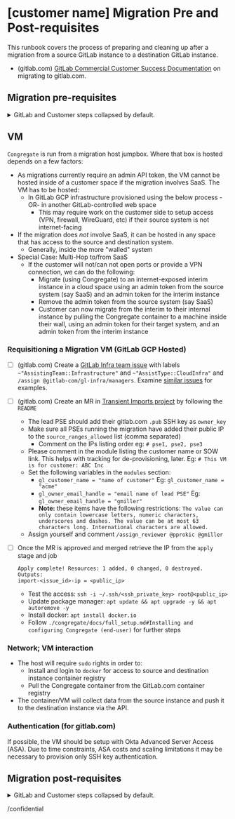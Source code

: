 <!-- 
    Copy the contents of this runbook into an issue when running through migration prerequisites.
    Post the link to the issue on the Slack channel dedicated to this migration.
-->

# [customer name] Migration Pre and Post-requisites

This runbook covers the process of preparing and cleaning up after a migration from a source GitLab instance to a destination GitLab instance.

* (gitlab.com) [GitLab Commercial Customer Success Documentation](https://gitlab-com.gitlab.io/account-management/commercial/documentation/) on migrating to gitlab.com.

## Migration pre-requisites

<details><summary>GitLab and Customer steps collapsed by default.</summary>

<!--
    Specify the migration period

    3:00PM 2020-09-07 - 3:00AM 2020-09-15
-->

### GitLab

* [ ] Setup the migration VM that will host the Professional Services (PS) migration tool’s (Congregate) Docker container.
  * It should have minimal port and IP access. See [VM Requirements](#vm) for more detail.
  * **NOTE:** If required the VM might be created, by the customer, within their environment. Make sure this approach is covered in the SoW.
* [ ] (gitlab.com) Follow the [PS Provisioning Process](https://gitlab.com/gitlab-com/business-technology/team-member-enablement/runbooks/-/blob/master/it_operations/GitLab_com_environment_(PRD,DEV,STG)access_requests.md#provisioning-process) for GitLab.com environments Access Request (AR) i.e. Admin account.
  * Create [new AR issue](https://gitlab.com/gitlab-com/team-member-epics/access-requests/-/issues) from the `Access_Change_Request` issue template
  * Follow the description to add labels
    * `AR-Approval::Needs Manager Approval`
    * `AR::In Queue`
    * `admin-access`
    * `IT::to do`
    * `NewAccessRequest`

    **NOTE:** Labels may change over time
  * Assign to Manager for review/approval
  * Assign to SIRT for review/approval i.e. `/assign @gitlab-com/gl-security/security-operations/sirt`
  * Assign to IT i.e. `/assign @gitlab-com/business-technology/team-member-enablement` (former `@gitlab-com/business-ops/team-member-enablement`) for provisioning

    **NOTE:** Assignee group may change over time
  * (Optional) Post issue in Slack's [**#it_help**](https://gitlab.slack.com/archives/CK4EQH50E) channel
* (gitlab.com) To avoid provisioning the (Admin) export/import user in an external identity provider, spoof the SAML identity. `PUT` the following json body to `https://<hostname>/api/v4/users/<id>` to modify the Admin user:

    ```json
    {
      "provider": "group_saml",
      "extern_uid": "<random_uid>",
      "group_id_for_saml": <parent_group_id>
    }
    ```

* [ ] Create one-off Personal Access Tokens (PATs) for the Admin user account on the source and destination instance.
  * The PATs should have an expiry date of the estimated last day (wave) of the migration.
  * [ ] (gitlab.com) Inform SIRT about every Admin token creation and/or user impersonation.
* [ ] (gitlab.com) Generate awareness in Support/SRE/Infra teams and identify specific individuals (e.g. with Rails console access) to take tickets from customers during migration. Highlight these people/groups in the migration wave issues.
  * **NOTE**: These issues **must** be created [5 days in advance](https://about.gitlab.com/handbook/support/workflows/importing_projects.html#import-scheduled) of executing the migration wave.

### Customer

* [ ] Upgrade and align the source and destination instances to the latest version of GitLab-EE ([notes](https://docs.gitlab.com/ee/user/project/settings/import_export.html#version-history)).
* [ ] Clean registries and repositories as much as possible:
  * [ ] Repositories:
    * [ ] Get under 5Gb of project export for an optimal chance at success
    * [ ] Clean as many branches, merge requests, etc as possible from the history
  * [ ] Registries:
    * [ ] Clear as many tags as possible. Number * size of images can impact migration performance and duration
* [ ] Consolidate users (and their number) that need to be migrated.
  * Determine whether inactive ones should be removed on source, skipped during migration or migrated and inactive on destination.
  * (gitlab.com) Configure valid primary emails for service accounts to avoid issues with [Confirmation Emails](https://about.gitlab.com/handbook/support/workflows/confirmation_emails.html).
* [ ] (from GitHub) Make sure that all relevant GitHub users have their `public email` field set and matching `email`
* [ ] Check whether legacy projects, with 1k+ issues/MRs and/or 10k+ pipelines, could be slimmed down for a more seamless export/import
  * [ ] If done via Rails console, schedule a meeting between lead PSE and source instance Admin to walk through the process
    * For exact steps see **Trim or remove project CI pipelines** in `migrations-to-*.md` runbook
* [ ] Create a user-group-project migration schedule (waves)
  * [ ] All users are migrated first
  * [ ] Entire group structure next
    * (gitlab.com) [Notes](https://docs.gitlab.com/ee/user/group/settings/import_export.html#important-notes) around Group import/export when using the GitLab Group Export/Import
    * Consult with your engineer around restrictions for group movement and renaming, as it is dependent on your source system and migration requirements
  * Projects are migrated in waves (with their parent groups if the previous was not done)
  * (gitlab.com) GitLab support requires a 5-day lead on migrations to gitlab.com. Consider this when determining wave schedule
* [ ] If needed create dedicated (Admin) export/import user accounts on the source and destination instance.
  * Otherwise use any existing Admin user accounts
* [ ] Make sure the (Admin) export/import user(s) (may be different) are provisioned in your source and destination LDAP/SAML [identity provider](https://docs.gitlab.com/ee/administration/auth/), as other users
  * This is to avoid any permission issues on export/import
* [ ] (gitlab.com) If using a SAML+SSO identity provider (Okta, Azure, etc.) on the destination instance make sure:
  * All `active` users are provisioned in the identity provider using the same primary email as on the source instance
  * All users are logged in to gitlab.com
  * All users have linked their GitLab and SAML accounts by logging in via the identity provider's GitLab SAML app

  **NOTE:** Properly mapped contributions depend on group/project membership. If a user is added as a group/project member it gets mapped and is taken into consideration when doing the contribution (GitLab features) mapping.
* [ ] Configure source and destination instance (if applicable) rate limits ([configurable as of 13.2](https://docs.gitlab.com/ee/api/README.html#rate-limits))
  * This may also be done temporarily, for the duration of the migration wave
* [ ] Configure destination instance (if applicable) [immediate group and project deletion permissions](https://about.gitlab.com/handbook/support/workflows/hard_delete_project.html). They are required in case of a rollback scenario, where all staged groups and projects need to be removed on the destination instance.
  * This may also be done temporarily, for the duration of the migration wave
* [ ] Make sure the GitLab source instance application users are aware of the migration (code freeze)
  * As an Admin, broadcast a message to all users from the instance level, at least a week prior to the migration
  * To discourage application activity during migration you may [restrict users from logging into GitLab](https://docs.gitlab.com/omnibus/maintenance/#restrict-users-from-logging-into-gitlab)
  * As of GitLab 13.9 it's also possible to [enable maintenance mode](https://docs.gitlab.com/ee/administration/maintenance_mode/index.html#enable-maintenance-mode) during the migration, which allows most external actions that do not change internal state
* [ ] (gitlab.com) In case you **Restrict membership by email domain** (on *Settings -> General -> Permissions, LFS, 2FA*) on the parent group, make sure to add `gitlab.com`. This will allow the migration/import user to unpack imported group and project exports.
* [ ] (Optional) To improve the performance of background jobs (Sidekiq), handling multiple group and project exports, add the following to the GitLab `/etc/gitlab/gitlab.rb` configuration

    ```ruby
    gitlab_rails['env'] = {
      'SIDEKIQ_MEMORY_KILLER_MAX_RSS' => "0"
    }
    sidekiq['queue_groups'] = [
      "*"
    ]
    ```

</details>

## VM

<!--
    Provide the VM details

    (to gitlab.com) GCP Instance

    OS: Ubuntu 18.04

    N1 Instance

    * 8 vCPU
    * 16GB memory (2GB/vCPU)
    * 200GB storage - SSD
-->

`Congregate` is run from a migration host jumpbox. Where that box is hosted depends on a few factors:

* As migrations currently require an admin API token, the VM cannot be hosted inside of a customer space if the migration involves SaaS. The VM has to be hosted:
  * In GitLab GCP infrastructure provisioned using the below process -OR- in another GitLab-controlled web space
    * This may require work on the customer side to setup access (VPN, firewall, WireGuard, etc) if their source system is not internet-facing
* If the migration does *not* involve SaaS, it can be hosted in any space that has access to the source and destination system. 
  * Generally, inside the more "walled" system
* Special Case: Multi-Hop to/from SaaS
  * If the customer will not/can not open ports or provide a VPN connection, we can do the following:
    * Migrate (using Congregate) to an internet-exposed interim instance in a cloud space using an admin token from the source system (say SaaS) and an admin token for the interim instance
    * Remove the admin token from the source system (say SaaS)
    * Customer can now migrate from the interim to their internal instance by pulling the Congregate container to a machine inside their wall, using an admin token for their target system, and an admin token from the interim instance

### Requisitioning a Migration VM (GitLab GCP Hosted)

* [ ] (gitlab.com) Create a [GitLab Infra team issue](https://gitlab.com/groups/gitlab-com/gl-infra/-/issues) with labels `~"AssistingTeam::Infrastructure"` and `~"AssistType::CloudInfra"` and `/assign @gitlab-com/gl-infra/managers`. Examine [similar issues](https://gitlab.com/gitlab-com/gl-infra/infrastructure/-/issues) for examples.
* [ ] (gitlab.com) Create an MR in [Transient Imports project](https://gitlab.com/gitlab-com/gl-infra/transient-imports) by following the `README`
  * The lead PSE should add their gitlab.com `.pub` SSH key as `owner_key`
  * Make sure all PSEs running the migration have added their public IP to the `source_ranges_allowed` list (comma separated)
    * Comment on the IPs listing order eg: `# pse1, pse2, pse3`
  * Please comment in the module listing the customer name or SOW link. This helps with tracking for de-provisioning, later. Eg: `# This VM is for customer: ABC Inc`
  * Set the following variables in the `modules` section:
    * `gl_customer_name = "name of customer"` Eg: `gl_customer_name = "acme"`
    * `gl_owner_email_handle = "email name of lead PSE"` Eg: `gl_owner_email_handle = "gmiller"`
    * **Note:** these items have the following restrictions: `The value can only contain lowercase letters, numeric characters, underscores and dashes. The value can be at most 63 characters long. International characters are allowed.`
  * Assign yourself and comment `/assign_reviewer @pprokic @gmiller`
* [ ] Once the MR is approved and merged retrieve the IP from the `apply` stage and job

  ```text
  Apply complete! Resources: 1 added, 0 changed, 0 destroyed.
  Outputs:
  import-<issue_id>-ip = <public_ip>
  ```

  * Test the access: `ssh -i ~/.ssh/<ssh_private_key> root@<public_ip>`
  * Update package manager: `apt update && apt upgrade -y && apt autoremove -y`
  * Install docker: `apt install docker.io`
  * Follow `./congregate/docs/full_setup.md#Installing and configuring Congregate (end-user)` for further steps

### Network; VM interaction

<!--
    Copy the following table to determine port and IP access

    | Host                    | Protocol | Port(s)                     |
    | ----------------------- | -------- | --------------------------- |
    | [source-hostname]       | TCP      | 443                         |
    | [destination-hostname]  | TCP      | 443                         |
    | [source-registry]       | TCP      | [port]                      |
    | [destination-registry>  | TCP      | [port] (443 for gitlab.com) |
    | [local-ip] (gitlab.com) | TCP      | 22                          |
-->

* The host will require `sudo` rights in order to:
  * Install and login to `docker` for access to source and destination instance container registry
  * Pull the Congregate container from the GitLab.com container registry
* The container/VM will collect data from the source instance and push it to the destination instance via the API.

### Authentication (for gitlab.com)

If possible, the VM should be setup with Okta Advanced Server Access (ASA).
Due to time constraints, ASA costs and scaling limitations it may be necessary to provision only SSH key authentication.

## Migration post-requisites

<details><summary>GitLab and Customer steps collapsed by default.</summary>

* [ ] If required archive all projects on source that have been migrated
* [ ] If applicable [disable maintenance mode](https://docs.gitlab.com/ee/administration/maintenance_mode/index.html#disable-maintenance-mode) on source

### De-provisioning

#### Migration VM

* [ ] (Optional) Backup group and project export archive files
* [ ] (gitlab.com) Deprovision migration VM by informing Infra in the issue ([VM Requirements](#VM)) commenting that the migration is complete
  * Create an MR, linking to the issue and comment, and delete the `import-<issue_no>.tf` file
  * Assign an SRE to review, approve and merge the MR

#### Admin account

* [ ] (gitlab.com) Once the migration is complete follow the [PS De-provisioning Process](https://gitlab.com/gitlab-com/business-technology/team-member-enablement/runbooks/-/blob/master/it_operations/GitLab_com_environment_(PRD,DEV,STG)access_requests.md#deprovisioning-process) for GitLab.com environments Access Request
  * Remove 2FA and spoofed SAML
  * If the user account is soft-deleted (w/o user contributions history) their GitLab features mapping will remain intact
  * If the user account is hard-deleted (w/ user contributions history) their GitLab features will fallback to the `Ghost` user
  * If the user account is blocked it will completely prevent access to the GitLab instance and [more](https://docs.gitlab.com/ee/user/admin_area/moderate_users.html#block-a-user)

  **NOTE:** Only Support/IT can perform any of the 3 mentioned actions once Admin privileges are stripped from the user account
* [ ] Revoke/remove PATs used for the migration
* [ ] Revoke Admin rights

### Instance checks

Certain GitLab features are migrated but not adapted to the destination instance. These should be manually updated.

* [ ] Instance, group, sub-group and project level Runner registration
  * Group level runners can be manually (via UI - *Settings -> CI/CD -> Runners*) enabled/disabled as of 13.5
  * Enable project-level shared runners (default: true)
  * Disable AutoDevOps (default: true)
* [ ] Update group and project permissions
* [ ] Update paths (hostnames) for:
  * project, group and system hooks
    * **NOTE:** if they are pointing to a private instance or `localhost` gitlab.com will see them as invalid and fail creating them
  * badges
  * project and group CI/CD variables are migrated, but values that are source specific, e.g. project url or hostname, should be updated to the new values
  * secrets (tokens) that may be present in certain features, e.g. hooks, are not exposed in the API response and therefore not migrated. Those individual features have to be newly created
* [ ] Update project and group shared groups (unless the entire group structure is migrated first)
  * [ ] (gitlab.com) Update direct group and project membership to allow specific user and group MR approval rules in projects
* [ ] Update instance and group level (custom) project templates
* [ ] Update and/or create any features that are not migrated (based on migration features matrix)

</details>

/confidential
